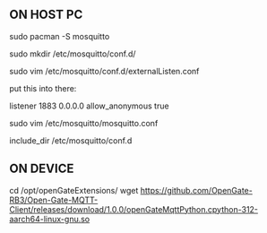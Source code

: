 ## ON HOST PC

sudo pacman -S mosquitto

sudo mkdir /etc/mosquitto/conf.d/

sudo vim /etc/mosquitto/conf.d/externalListen.conf

put this into there:

listener 1883 0.0.0.0
allow_anonymous true

sudo vim /etc/mosquitto/mosquitto.conf

include_dir /etc/mosquitto/conf.d

## ON DEVICE

cd /opt/openGateExtensions/
wget https://github.com/OpenGate-RB3/Open-Gate-MQTT-Client/releases/download/1.0.0/openGateMqttPython.cpython-312-aarch64-linux-gnu.so
